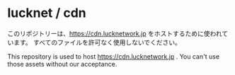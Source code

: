 # lucknet / cdn

このリポジトリーは、https://cdn.lucknetwork.jp をホストするために使われています。
すべてのファイルを許可なく使用しないでください。

This repository is used to host https://cdn.lucknetwork.jp .
You can't use those assets without our acceptance.